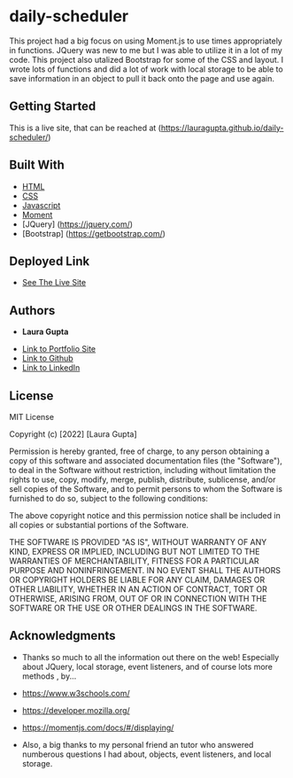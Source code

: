 # daily-scheduler

This project had a big focus on using Moment.js to use times appropriately in functions. JQuery was new to me but I was able to utilize it in a lot of my code. This project also utalized Bootstrap for some of the CSS and layout.  I wrote lots of functions and did a lot of work with local storage to be able to save information in an object to pull it back onto the page and use again. 

## Getting Started
 
 This is a live site, that can be reached at (https://lauragupta.github.io/daily-scheduler/)



## Built With

* [HTML](https://developer.mozilla.org/en-US/docs/Web/HTML)
* [CSS](https://developer.mozilla.org/en-US/docs/Web/CSS)
* [Javascript](https://developer.mozilla.org/en-US/docs/Web/JavaScript)
* [Moment](https://momentjs.com/docs/)
* [JQuery] (https://jquery.com/)
* [Bootstrap] (https://getbootstrap.com/)

## Deployed Link

* [See The Live Site](https://lauragupta.github.io/daily-scheduler/)


## Authors

* **Laura Gupta** 

- [Link to Portfolio Site](https://lauragupta.github.io/resumepage/)
- [Link to Github](https://github.com/lauragupta?tab=repositories)
- [Link to LinkedIn](https://www.linkedin.com/in/laura-gupta-5a277158/)


## License
MIT License

Copyright (c) [2022] [Laura Gupta]

Permission is hereby granted, free of charge, to any person obtaining a copy of this software and associated documentation files (the "Software"), to deal in the Software without restriction, including without limitation the rights to use, copy, modify, merge, publish, distribute, sublicense, and/or sell copies of the Software, and to permit persons to whom the Software is furnished to do so, subject to the following conditions:

The above copyright notice and this permission notice shall be included in all copies or substantial portions of the Software.

THE SOFTWARE IS PROVIDED "AS IS", WITHOUT WARRANTY OF ANY KIND, EXPRESS OR IMPLIED, INCLUDING BUT NOT LIMITED TO THE WARRANTIES OF MERCHANTABILITY, FITNESS FOR A PARTICULAR PURPOSE AND NONINFRINGEMENT. IN NO EVENT SHALL THE AUTHORS OR COPYRIGHT HOLDERS BE LIABLE FOR ANY CLAIM, DAMAGES OR OTHER LIABILITY, WHETHER IN AN ACTION OF CONTRACT, TORT OR OTHERWISE, ARISING FROM, OUT OF OR IN CONNECTION WITH THE SOFTWARE OR THE USE OR OTHER DEALINGS IN THE SOFTWARE.

## Acknowledgments

* Thanks so much to all the information out there on the web! Especially about JQuery, local storage, event listeners, and of course lots more methods , by...

* https://www.w3schools.com/
* https://developer.mozilla.org/
* https://momentjs.com/docs/#/displaying/

* Also, a big thanks to my personal friend an tutor who answered numberous questions I had about, objects, event listeners, and local storage. 